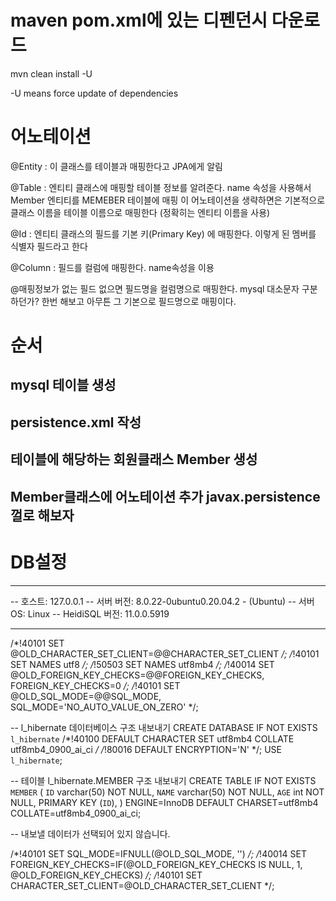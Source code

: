 # maven pom.xml에 있는 디펜던시 다운로드

mvn clean install -U

-U means force update of dependencies

# 어노테이션

@Entity : 이 클래스를 테이블과 매핑한다고 JPA에게 알림

@Table : 엔티티 클래스에 매핑할 테이블 정보를 알려준다.  name
속성을 사용해서 Member 엔티티를 MEMEBER 테이블에 매핑
이 어노테이션을 생략하면은 기본적으로 클래스 이름을 테이블 이름으로 매핑한다
(정확히는 엔티티 이름을 사용)

@Id : 엔티티 클래스의 필드를 기본 키(Primary Key) 에 매핑한다. 이렇게 된 멤버를 식별자 필드라고 한다

@Column : 필드를 컬럼에 매핑한다. name속성을 이용

@매핑정보가 없는 필드 없으면 필드명을 컬럼명으로 매핑한다. mysql 대소문자 구분하던가? 한번 해보고 아무튼 그 기본으로 필드명으로 매핑이다.


# 순서
## mysql 테이블 생성
## persistence.xml 작성
## 테이블에 해당하는 회원클래스 Member 생성
## Member클래스에 어노테이션 추가 javax.persistence껄로 해보자



# DB설정
-- --------------------------------------------------------
-- 호스트:                          127.0.0.1
-- 서버 버전:                        8.0.22-0ubuntu0.20.04.2 - (Ubuntu)
-- 서버 OS:                        Linux
-- HeidiSQL 버전:                  11.0.0.5919
-- --------------------------------------------------------

/*!40101 SET @OLD_CHARACTER_SET_CLIENT=@@CHARACTER_SET_CLIENT */;
/*!40101 SET NAMES utf8 */;
/*!50503 SET NAMES utf8mb4 */;
/*!40014 SET @OLD_FOREIGN_KEY_CHECKS=@@FOREIGN_KEY_CHECKS, FOREIGN_KEY_CHECKS=0 */;
/*!40101 SET @OLD_SQL_MODE=@@SQL_MODE, SQL_MODE='NO_AUTO_VALUE_ON_ZERO' */;


-- l_hibernate 데이터베이스 구조 내보내기
CREATE DATABASE IF NOT EXISTS `l_hibernate` /*!40100 DEFAULT CHARACTER SET utf8mb4 COLLATE utf8mb4_0900_ai_ci */ /*!80016 DEFAULT ENCRYPTION='N' */;
USE `l_hibernate`;

-- 테이블 l_hibernate.MEMBER 구조 내보내기
CREATE TABLE IF NOT EXISTS `MEMBER` (
  `ID` varchar(50) NOT NULL,
  `NAME` varchar(50) NOT NULL,
  `AGE` int NOT NULL,
  PRIMARY KEY (`ID`),
) ENGINE=InnoDB DEFAULT CHARSET=utf8mb4 COLLATE=utf8mb4_0900_ai_ci;

-- 내보낼 데이터가 선택되어 있지 않습니다.

/*!40101 SET SQL_MODE=IFNULL(@OLD_SQL_MODE, '') */;
/*!40014 SET FOREIGN_KEY_CHECKS=IF(@OLD_FOREIGN_KEY_CHECKS IS NULL, 1, @OLD_FOREIGN_KEY_CHECKS) */;
/*!40101 SET CHARACTER_SET_CLIENT=@OLD_CHARACTER_SET_CLIENT */;
